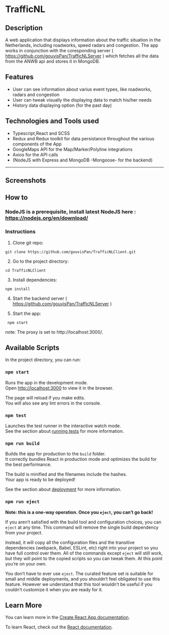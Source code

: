 # TrafficNL

## Description 

A web application that displays information about the traffic situation in the Netherlands, including roadworks, speed radars and congestion. The app works in  conjunction with the coresponding server ( https://github.com/gouvisPan/TrafficNLServer ) which fetches all the data from the ANWB api and stores it in MongoDB.


## Features
- User can see information about varius event types, like roadworks, radars and congestion
- User can tweak visually the displaying data to match his/her needs  
- History data displaying option (for the past day)


## Technologies and Tools used
- Typescript,React and SCSS 
- Redux and Redux toolkit for data persistance throughout the various components of the App
- GoogleMaps API for the Map/Marker/Polyline integrations
- Axios for the API calls
- (NodeJS with Express and MongoDB -Mongoose- for the backend)

---

## Screenshots


## How to
### NodeJS is a prerequisite, install latest NodeJS here : https://nodejs.org/en/download/

### Instructions
1) Clone git repo:
```
git clone https://github.com/gouvisPan/TrafficNLClient.git
```

2) Go to the project directory: 
```
cd TrafficNLClient
```

3) Install dependencies:
```
npm install
```

 
4) Start the backend server ( https://github.com/gouvisPan/TrafficNLServer )

5) Start the app:
```
 npm start
```
 

note: The proxy is set to http://localhost:3000/.


## Available Scripts

In the project directory, you can run:

### `npm start`

Runs the app in the development mode.\
Open [http://localhost:3000](http://localhost:3000) to view it in the browser.

The page will reload if you make edits.\
You will also see any lint errors in the console.

### `npm test`

Launches the test runner in the interactive watch mode.\
See the section about [running tests](https://facebook.github.io/create-react-app/docs/running-tests) for more information.

### `npm run build`

Builds the app for production to the `build` folder.\
It correctly bundles React in production mode and optimizes the build for the best performance.

The build is minified and the filenames include the hashes.\
Your app is ready to be deployed!

See the section about [deployment](https://facebook.github.io/create-react-app/docs/deployment) for more information.

### `npm run eject`

**Note: this is a one-way operation. Once you `eject`, you can’t go back!**

If you aren’t satisfied with the build tool and configuration choices, you can `eject` at any time. This command will remove the single build dependency from your project.

Instead, it will copy all the configuration files and the transitive dependencies (webpack, Babel, ESLint, etc) right into your project so you have full control over them. All of the commands except `eject` will still work, but they will point to the copied scripts so you can tweak them. At this point you’re on your own.

You don’t have to ever use `eject`. The curated feature set is suitable for small and middle deployments, and you shouldn’t feel obligated to use this feature. However we understand that this tool wouldn’t be useful if you couldn’t customize it when you are ready for it.

## Learn More

You can learn more in the [Create React App documentation](https://facebook.github.io/create-react-app/docs/getting-started).

To learn React, check out the [React documentation](https://reactjs.org/).
